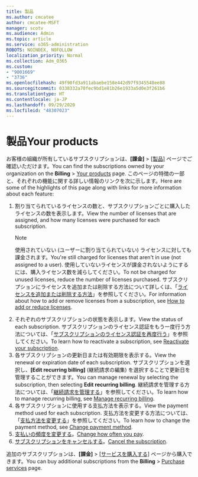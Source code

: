 ```yaml
---
title: 製品
ms.author: cmcatee
author: cmcatee-MSFT
manager: scotv
ms.audience: Admin
ms.topic: article
ms.service: o365-administration
ROBOTS: NOINDEX, NOFOLLOW
localization_priority: Normal
ms.collection: Adm_O365
ms.custom:
- "9001669"
- "3736"
ms.openlocfilehash: 49f90fd3a911abaebe158e442d97f9345548ee88
ms.sourcegitcommit: 0338332a70fec9bd1e81b26e1933a5d0e3f261b6
ms.translationtype: HT
ms.contentlocale: ja-JP
ms.lasthandoff: 09/29/2020
ms.locfileid: "48307023"
---
```

# <a name="your-products"></a><span data-ttu-id="6db0f-102">製品</span><span class="sxs-lookup"><span data-stu-id="6db0f-102">Your products</span></span>

<span data-ttu-id="6db0f-103">お客様の組織が所有しているサブスクリプションは、**[課金]** > [[製品]](https://go.microsoft.com/fwlink/p/?linkid=842054) ページでご確認いただけます。</span><span class="sxs-lookup"><span data-stu-id="6db0f-103">You can find the subscriptions owned by your organization on the **Billing** > [Your products](https://go.microsoft.com/fwlink/p/?linkid=842054) page.</span></span> <span data-ttu-id="6db0f-104">このページの特徴の一部と、それぞれの機能に関する詳しい情報のリンクを次に示します。</span><span class="sxs-lookup"><span data-stu-id="6db0f-104">Here are some of the highlights of this page along with links for more information about each feature:</span></span>

1. <span data-ttu-id="6db0f-105">割り当てられているライセンスの数と、サブスクリプションごとに購入したライセンスの数を表示します。</span><span class="sxs-lookup"><span data-stu-id="6db0f-105">View the number of licenses that are assigned, and how many licenses were purchased for each subscription.</span></span>
    > [!NOTE]
    > <span data-ttu-id="6db0f-106">使用されていない (ユーザーに割り当てられていない) ライセンスに対しても課金されます。</span><span class="sxs-lookup"><span data-stu-id="6db0f-106">You're still charged for licenses that aren't in use (not assigned to a user).</span></span> <span data-ttu-id="6db0f-107">使用していないライセンスが課金されないようにするには、購入ライセンス数を減らしてください。</span><span class="sxs-lookup"><span data-stu-id="6db0f-107">To not be charged for unused licenses, reduce the number of licenses purchased.</span></span> <span data-ttu-id="6db0f-108">サブスクリプションにライセンスを追加または削除する方法について詳しくは、「[ライセンスを追加または削除する方法](https://docs.microsoft.com/alchemyinsights/how-to-add-or-reduce-licenses)」を参照してください。</span><span class="sxs-lookup"><span data-stu-id="6db0f-108">For information about how to add or remove licenses from a subscription, see [How to add or reduce licenses](https://docs.microsoft.com/alchemyinsights/how-to-add-or-reduce-licenses).</span></span>
2. <span data-ttu-id="6db0f-109">それぞれのサブスクリプションの状態を表示します。</span><span class="sxs-lookup"><span data-stu-id="6db0f-109">View the status of each subscription.</span></span> <span data-ttu-id="6db0f-110">サブスクリプションのライセンス認証をもう一度行う方法については、「[サブスクリプションのライセンス認証を再度行う](reactivate-your-subscription.md)」を参照してください。</span><span class="sxs-lookup"><span data-stu-id="6db0f-110">To learn how to reactivate a subscription, see [Reactivate your subscription](reactivate-your-subscription.md).</span></span>
3. <span data-ttu-id="6db0f-111">各サブスクリプションの更新日または有効期限を表示する。</span><span class="sxs-lookup"><span data-stu-id="6db0f-111">View the renewal or expiration date of each subscription.</span></span> <span data-ttu-id="6db0f-112">サブスクリプションを選択し、**[Edit recurring billing]** (継続請求の編集) を選択することで更新日を管理することができます。</span><span class="sxs-lookup"><span data-stu-id="6db0f-112">You can manage renewal by selecting the subscription, then selecting **Edit recurring billing**.</span></span> <span data-ttu-id="6db0f-113">継続請求を管理する方法については、「[継続請求を管理する](manage-auto-renewal.md)」を参照してください。</span><span class="sxs-lookup"><span data-stu-id="6db0f-113">To learn how to manage recurring billing, see [Manage recurring billing](manage-auto-renewal.md).</span></span>
4. <span data-ttu-id="6db0f-114">各サブスクリプションに使用する支払方法を表示する。</span><span class="sxs-lookup"><span data-stu-id="6db0f-114">View the payment method used for each subscription.</span></span> <span data-ttu-id="6db0f-115">支払方法を変更する方法については、「[支払方法を変更する](change-payment-method.md)」を参照してください。</span><span class="sxs-lookup"><span data-stu-id="6db0f-115">To learn how to change the payment method, see [Change payment method](change-payment-method.md).</span></span>
5. <span data-ttu-id="6db0f-116">[支払いの頻度を変更する](change-how-often-you-pay.md)。</span><span class="sxs-lookup"><span data-stu-id="6db0f-116">[Change how often you pay](change-how-often-you-pay.md).</span></span>
6. <span data-ttu-id="6db0f-117">[サブスクリプションをキャンセルする](https://go.microsoft.com/fwlink/?linkid=2119113)。</span><span class="sxs-lookup"><span data-stu-id="6db0f-117">[Cancel the subscription](https://go.microsoft.com/fwlink/?linkid=2119113).</span></span>

<span data-ttu-id="6db0f-118">追加のサブスクリプションは、**[課金]** > [[サービスを購入する]](https://go.microsoft.com/fwlink/p/?linkid=868433) ページから購入できます。</span><span class="sxs-lookup"><span data-stu-id="6db0f-118">You can buy additional subscriptions from the **Billing** > [Purchase services](https://go.microsoft.com/fwlink/p/?linkid=868433) page.</span></span>